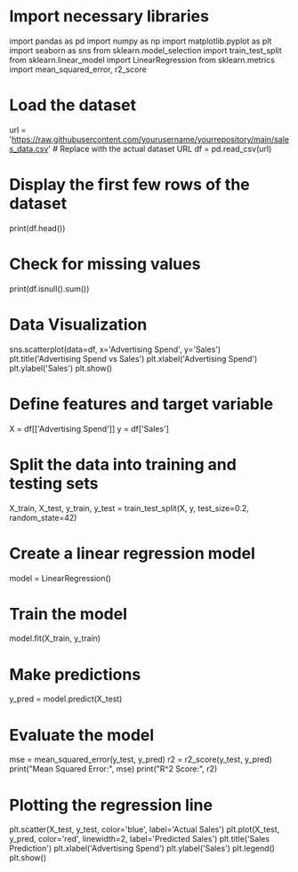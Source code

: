 # Import necessary libraries
import pandas as pd
import numpy as np
import matplotlib.pyplot as plt
import seaborn as sns
from sklearn.model_selection import train_test_split
from sklearn.linear_model import LinearRegression
from sklearn.metrics import mean_squared_error, r2_score
<br>
# Load the dataset
url = 'https://raw.githubusercontent.com/yourusername/yourrepository/main/sales_data.csv'  # Replace with the actual dataset URL
df = pd.read_csv(url)
<br>
# Display the first few rows of the dataset
print(df.head())
<br>
# Check for missing values
print(df.isnull().sum())
<br>
# Data Visualization
sns.scatterplot(data=df, x='Advertising Spend', y='Sales')
plt.title('Advertising Spend vs Sales')
plt.xlabel('Advertising Spend')
plt.ylabel('Sales')
plt.show()
<br>
# Define features and target variable
X = df[['Advertising Spend']]
y = df['Sales']
<br>
# Split the data into training and testing sets
X_train, X_test, y_train, y_test = train_test_split(X, y, test_size=0.2, random_state=42)
<br>
# Create a linear regression model
model = LinearRegression()
<br>
# Train the model
model.fit(X_train, y_train)
<br>
# Make predictions
y_pred = model.predict(X_test)
<br>
# Evaluate the model
mse = mean_squared_error(y_test, y_pred)
r2 = r2_score(y_test, y_pred)
<br>
print("Mean Squared Error:", mse)
print("R^2 Score:", r2)
<br>
# Plotting the regression line
plt.scatter(X_test, y_test, color='blue', label='Actual Sales')
plt.plot(X_test, y_pred, color='red', linewidth=2, label='Predicted Sales')
plt.title('Sales Prediction')
plt.xlabel('Advertising Spend')
plt.ylabel('Sales')
plt.legend()
plt.show()
